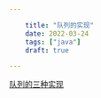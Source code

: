 ```yaml
---

    title: "队列的实现"
    date: 2022-03-24
    tags: ["java"]
    draft: true

---
```


[队列的三种实现](https://blog.csdn.net/Hellowenpan/article/details/82781767)